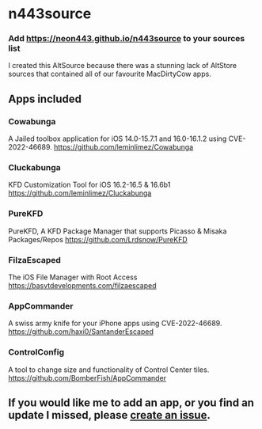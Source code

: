 # n443source

### Add https://neon443.github.io/n443source to your sources list

I created this AltSource because there was a stunning lack of AltStore sources that contained all of our favourite MacDirtyCow apps. 

## Apps included

### Cowabunga
A Jailed toolbox application for iOS 14.0-15.7.1 and 16.0-16.1.2 using CVE-2022-46689.
https://github.com/leminlimez/Cowabunga

### Cluckabunga
KFD Customization Tool for iOS 16.2-16.5 & 16.6b1
https://github.com/leminlimez/Cluckabunga

### PureKFD
PureKFD, A KFD Package Manager that supports Picasso & Misaka Packages/Repos
https://github.com/Lrdsnow/PureKFD

### FilzaEscaped
The iOS File Manager with Root Access
https://basvtdevelopments.com/filzaescaped

### AppCommander
A swiss army knife for your iPhone apps using CVE-2022-46689.
https://github.com/haxi0/SantanderEscaped


### ControlConfig
A tool to change size and functionality of Control Center tiles.
https://github.com/BomberFish/AppCommander

## If you would like me to add an app, or you find an update I missed, please [create an issue](https://github.com/neon443/n443source/issues/new).
